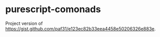 # purescript-comonads

Project version of https://gist.github.com/paf31/e123ec82b33eea4458e50206326e883e.
